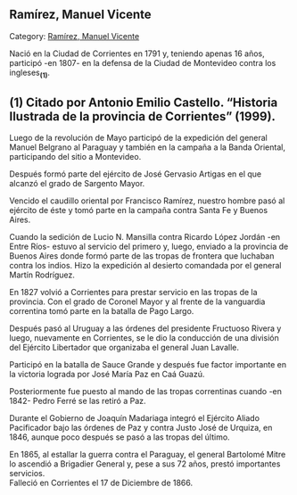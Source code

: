 ## Ramírez, Manuel Vicente

Category: [Ramírez, Manuel Vicente](http://descubrircorrientes.com.ar/2012/index.php/3343-biografias/r-s-t-u-v-x-y-z/ramirez-manuel-vicente)

Nació en la Ciudad de Corrientes en 1791 y, teniendo apenas 16 años, participó -en 1807- en la defensa de la Ciudad de Montevideo contra los ingleses<sub><strong>(1)</strong></sub>.

## **(1)** Citado por Antonio Emilio Castello. “Historia Ilustrada de la provincia de Corrientes” (1999).

Luego de la revolución de Mayo participó de la expedición del general Manuel Belgrano al Paraguay y también en la campaña a la Banda Oriental, participando del sitio a Montevideo.

Después formó parte del ejército de José Gervasio Artigas en el que alcanzó el grado de Sargento Mayor.

Vencido el caudillo oriental por Francisco Ramírez, nuestro hombre pasó al ejército de éste y tomó parte en la campaña contra Santa Fe y Buenos Aires.

Cuando la sedición de Lucio N. Mansilla contra Ricardo López Jordán -en Entre Ríos- estuvo al servicio del primero y, luego, enviado a la provincia de Buenos Aires donde formó parte de las tropas de frontera que luchaban contra los indios. Hizo la expedición al desierto comandada por el general Martín Rodríguez.

En 1827 volvió a Corrientes para prestar servicio en las tropas de la provincia. Con el grado de Coronel Mayor y al frente de la vanguardia correntina tomó parte en la batalla de Pago Largo.

Después pasó al Uruguay a las órdenes del presidente Fructuoso Rivera y luego, nuevamente en Corrientes, se le dio la conducción de una división del Ejército Libertador que organizaba el general Juan Lavalle.

Participó en la batalla de Sauce Grande y después fue factor importante en la victoria lograda por José María Paz en Caá Guazú.

Posteriormente fue puesto al mando de las tropas correntinas cuando -en 1842- Pedro Ferré se las retiró a Paz.

Durante el Gobierno de Joaquín Madariaga integró el Ejército Aliado Pacificador bajo las órdenes de Paz y contra Justo José de Urquiza, en 1846, aunque poco después se pasó a las tropas del último.

En 1865, al estallar la guerra contra el Paraguay, el general Bartolomé Mitre lo ascendió a Brigadier General y, pese a sus 72 años, prestó importantes servicios.  
Falleció en Corrientes el 17 de Diciembre de 1866.